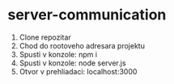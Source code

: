 # server-communication

1. Clone repozitar
2. Chod do rootoveho adresara projektu
3. Spusti v konzole: npm i
4. Spusti v konzole: node server.js
5. Otvor v prehliadaci: localhost:3000
